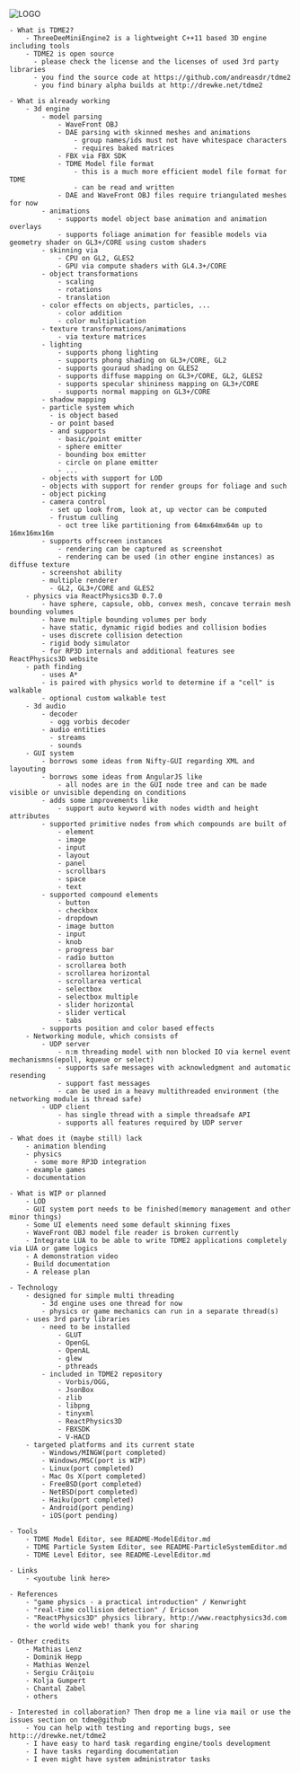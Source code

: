 ![LOGO](https://raw.githubusercontent.com/andreasdr/tdme2/master/resources/logo/tdme_logo_full.png)


    - What is TDME2?
        - ThreeDeeMiniEngine2 is a lightweight C++11 based 3D engine including tools
        - TDME2 is open source
          - please check the license and the licenses of used 3rd party libraries
          - you find the source code at https://github.com/andreasdr/tdme2 
          - you find binary alpha builds at http://drewke.net/tdme2

    - What is already working
        - 3d engine
            - model parsing
                - WaveFront OBJ
                - DAE parsing with skinned meshes and animations
                    - group names/ids must not have whitespace characters
                    - requires baked matrices
                - FBX via FBX SDK
                - TDME Model file format
                    - this is a much more efficient model file format for TDME
                    - can be read and written
                - DAE and WaveFront OBJ files require triangulated meshes for now
            - animations
                - supports model object base animation and animation overlays
                - supports foliage animation for feasible models via geometry shader on GL3+/CORE using custom shaders
            - skinning via
                - CPU on GL2, GLES2
                - GPU via compute shaders with GL4.3+/CORE
            - object transformations
                - scaling
                - rotations
                - translation
            - color effects on objects, particles, ...
                - color addition
                - color multiplication
            - texture transformations/animations
                - via texture matrices
            - lighting
                - supports phong lighting
                - supports phong shading on GL3+/CORE, GL2
                - supports gouraud shading on GLES2
                - supports diffuse mapping on GL3+/CORE, GL2, GLES2
                - supports specular shininess mapping on GL3+/CORE
                - supports normal mapping on GL3+/CORE
            - shadow mapping
            - particle system which
              - is object based
              - or point based
              - and supports
                - basic/point emitter
                - sphere emitter
                - bounding box emitter
                - circle on plane emitter
                - ...
            - objects with support for LOD
            - objects with support for render groups for foliage and such
            - object picking
            - camera control
              - set up look from, look at, up vector can be computed
              - frustum culling
                - oct tree like partitioning from 64mx64mx64m up to 16mx16mx16m
            - supports offscreen instances
                - rendering can be captured as screenshot
                - rendering can be used (in other engine instances) as diffuse texture
            - screenshot ability
            - multiple renderer
              - GL2, GL3+/CORE and GLES2
        - physics via ReactPhysics3D 0.7.0
            - have sphere, capsule, obb, convex mesh, concave terrain mesh bounding volumes
            - have multiple bounding volumes per body
            - have static, dynamic rigid bodies and collision bodies
            - uses discrete collision detection
            - rigid body simulator
            - for RP3D internals and additional features see ReactPhysics3D website
        - path finding
            - uses A*
            - is paired with physics world to determine if a "cell" is walkable
            - optional custom walkable test
        - 3d audio
            - decoder
              - ogg vorbis decoder
            - audio entities
              - streams
              - sounds
        - GUI system
            - borrows some ideas from Nifty-GUI regarding XML and layouting
            - borrows some ideas from AngularJS like
                - all nodes are in the GUI node tree and can be made visible or unvisible depending on conditions
            - adds some improvements like
                - support auto keyword with nodes width and height attributes
            - supported primitive nodes from which compounds are built of
                - element
                - image
                - input
                - layout
                - panel
                - scrollbars
                - space
                - text
            - supported compound elements
                - button
                - checkbox
                - dropdown
                - image button
                - input
                - knob
                - progress bar
                - radio button
                - scrollarea both
                - scrollarea horizontal
                - scrollarea vertical
                - selectbox
                - selectbox multiple
                - slider horizontal
                - slider vertical
                - tabs
            - supports position and color based effects
        - Networking module, which consists of
            - UDP server
                - n:m threading model with non blocked IO via kernel event mechanismns(epoll, kqueue or select)
                - supports safe messages with acknowledgment and automatic resending
                - support fast messages
                - can be used in a heavy multithreaded environment (the networking module is thread safe)
            - UDP client
                - has single thread with a simple threadsafe API
                - supports all features required by UDP server

    - What does it (maybe still) lack
        - animation blending
        - physics
          - some more RP3D integration
        - example games
        - documentation

    - What is WIP or planned
        - LOD
        - GUI system port needs to be finished(memory management and other minor things)
        - Some UI elements need some default skinning fixes
        - WaveFront OBJ model file reader is broken currently
        - Integrate LUA to be able to write TDME2 applications completely via LUA or game logics
        - A demonstration video
        - Build documentation
        - A release plan

    - Technology
        - designed for simple multi threading
            - 3d engine uses one thread for now
            - physics or game mechanics can run in a separate thread(s)
        - uses 3rd party libraries
        	- need to be installed 
	            - GLUT
	            - OpenGL
	            - OpenAL
	            - glew
	            - pthreads
	        - included in TDME2 repository
	            - Vorbis/OGG,
	            - JsonBox
	            - zlib
	            - libpng
	            - tinyxml
	            - ReactPhysics3D
	            - FBXSDK
	            - V-HACD
        - targeted platforms and its current state
            - Windows/MINGW(port completed)
            - Windows/MSC(port is WIP)
            - Linux(port completed)
            - Mac Os X(port completed)
            - FreeBSD(port completed)
            - NetBSD(port completed)
            - Haiku(port completed)
            - Android(port pending)
            - iOS(port pending)

    - Tools
        - TDME Model Editor, see README-ModelEditor.md
        - TDME Particle System Editor, see README-ParticleSystemEditor.md
        - TDME Level Editor, see README-LevelEditor.md

    - Links
        - <youtube link here>

    - References
        - "game physics - a practical introduction" / Kenwright
        - "real-time collision detection" / Ericson
        - "ReactPhysics3D" physics library, http://www.reactphysics3d.com 
        - the world wide web! thank you for sharing

    - Other credits
        - Mathias Lenz
        - Dominik Hepp
        - Mathias Wenzel
        - Sergiu Crăiţoiu
        - Kolja Gumpert
        - Chantal Zabel
        - others

    - Interested in collaboration? Then drop me a line via mail or use the issues section on tdme@github
        - You can help with testing and reporting bugs, see http:://drewke.net/tdme2 
        - I have easy to hard task regarding engine/tools development
        - I have tasks regarding documentation
        - I even might have system administrator tasks
